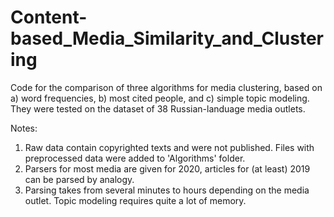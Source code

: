 # Content-based_Media_Similarity_and_Clustering

Code for the comparison of three algorithms for media clustering, based on a) word frequencies, b) most cited people, and c) simple topic modeling. They were tested on the dataset of 38 Russian-landuage media outlets. 

Notes:
1. Raw data contain copyrighted texts and were not published. Files with preprocessed data were added to 'Algorithms' folder.
2. Parsers for most media are given for 2020, articles for (at least) 2019 can be parsed by analogy. 
3. Parsing takes from several minutes to hours depending on the media outlet. Topic modeling requires quite a lot of memory.
